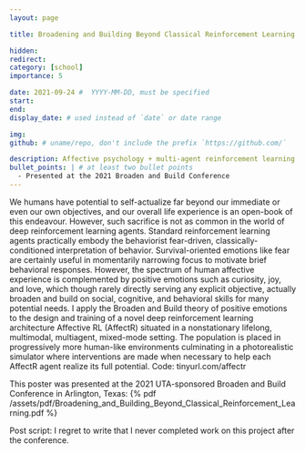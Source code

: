 ```yaml
---
layout: page

title: Broadening and Building Beyond Classical Reinforcement Learning

hidden:
redirect:
category: [school]
importance: 5

date: 2021-09-24 #  YYYY-MM-DD, must be specified
start:
end:
display_date: # used instead of `date` or date range

img:
github: # uname/repo, don't include the prefix `https://github.com/`

description: Affective psychology + multi-agent reinforcement learning
bullet_points: | # at least two bullet points
  - Presented at the 2021 Broaden and Build Conference
---
```


We humans have potential to self-actualize far beyond our immediate or even our own objectives, and our overall life experience is an open-book of this endeavour. However, such sacrifice is not as common in the world of deep reinforcement learning agents. Standard reinforcement learning agents practically embody the behaviorist fear-driven, classically-conditioned interpretation of behavior. Survival-oriented emotions like fear are certainly useful in momentarily narrowing focus to motivate brief behavioral responses. However, the spectrum of human affective experience is complemented by positive emotions such as curiosity, joy, and love, which though rarely directly serving any explicit objective, actually broaden and build on social, cognitive, and behavioral skills for many potential needs. I apply the Broaden and Build theory of positive emotions to the design and training of a novel deep reinforcement learning architecture Affective RL (AffectR) situated in a nonstationary lifelong, multimodal, multiagent, mixed-mode setting. The population is placed in progressively more human-like environments culminating in a photorealistic simulator where interventions are made when necessary to help each AffectR agent realize its full potential. Code: tinyurl.com/affectr

This poster was presented at the 2021 UTA-sponsored Broaden and Build Conference in Arlington, Texas:
{% pdf /assets/pdf/Broadening_and_Building_Beyond_Classical_Reinforcement_Learning.pdf %}

Post script: I regret to write that I never completed work on this project after the conference.
